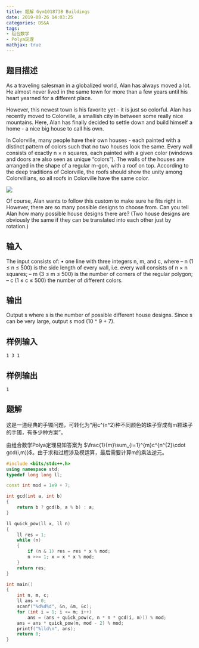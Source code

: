 ```yaml
---
title: 题解 Gym101873B Buildings
date: 2019-08-26 14:03:25
categories: DS&A
tags:
- 组合数学
- Polya定理
mathjax: true
---
```


## 题目描述

As a traveling salesman in a globalized world, Alan has always moved a lot. He almost never lived in the same town for more than a few years until his heart yearned for a different place.

However, this newest town is his favorite yet - it is just so colorful. Alan has recently moved to Colorville, a smallish city in between some really nice mountains. Here, Alan has finally decided to settle down and build himself a home - a nice big house to call his own.

In Colorville, many people have their own houses - each painted with a distinct pattern of colors such that no two houses look the same. Every wall consists of exactly n × n squares, each painted with a given color (windows and doors are also seen as unique “colors”). The walls of the houses are arranged in the shape of a regular m-gon, with a roof on top. According to the deep traditions of Colorville, the roofs should show the unity among Colorvillians, so all roofs in Colorville have the same color.


![](https://imgconvert.csdnimg.cn/aHR0cDovL2ljcGMudXBjLmVkdS5jbi91cGxvYWQvaW1hZ2UvMjAxODEwMTAvMjAxODEwMTAyMDE2MjJfNDgyNTIucG5n)

Of course, Alan wants to follow this custom to make sure he fits right in. However, there are so many possible designs to choose from. Can you tell Alan how many possible house designs there are? (Two house designs are obviously the same if they can be translated into each other just by rotation.)

## 输入

The input consists of:
• one line with three integers n, m, and c, where
– n (1 ≤ n ≤ 500) is the side length of every wall, i.e. every wall consists of n × n squares;
– m (3 ≤ m ≤ 500) is the number of corners of the regular polygon;
– c (1 ≤ c ≤ 500) the number of different colors.

## 输出

Output s where s is the number of possible different house designs. Since s can be very large, output s mod (10 ^ 9 + 7).

## 样例输入

```
1 3 1
```

## 样例输出

```
1
```

## 题解

这是一道经典的手镯问题，可转化为“用c^(n^2)种不同颜色的珠子穿成有m颗珠子的手镯，有多少种方案”。

由组合数学Polya定理易知答案为 $\frac{1}{m}\sum_{i=1}^{m}c^{n^{2}\cdot gcd(i,m)}$。由于求和过程涉及模运算，最后需要计算m的乘法逆元。

```cpp
#include <bits/stdc++.h>
using namespace std;
typedef long long ll;

const int mod = 1e9 + 7;

int gcd(int a, int b)
{
    return b ? gcd(b, a % b) : a;
}

ll quick_pow(ll x, ll n)
{
    ll res = 1;
    while (n)
    {
        if (n & 1) res = res * x % mod;
        n >>= 1; x = x * x % mod;
    }
    return res;
}

int main()
{
    int n, m, c;
    ll ans = 0;
    scanf("%d%d%d", &n, &m, &c);
    for (int i = 1; i <= m; i++)
        ans = (ans + quick_pow(c, n * n * gcd(i, m))) % mod;
    ans = ans * quick_pow(m, mod - 2) % mod;
    printf("%lld\n", ans);
    return 0;
}
```